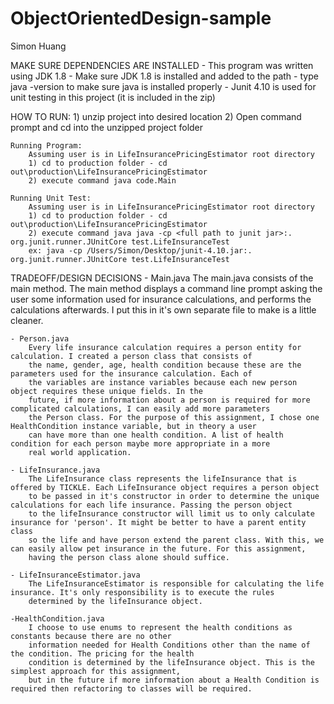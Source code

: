# ObjectOrientedDesign-sample

Simon Huang

MAKE SURE DEPENDENCIES ARE INSTALLED
    - This program was written using JDK 1.8
    - Make sure JDK 1.8 is installed and added to the path
    - type java -version to make sure java is installed properly
    - Junit 4.10 is used for unit testing in this project (it is included in the zip)

HOW TO RUN:
    1) unzip project into desired location
    2) Open command prompt and cd into the unzipped project folder

    Running Program:
        Assuming user is in LifeInsurancePricingEstimator root directory
        1) cd to production folder - cd out\production\LifeInsurancePricingEstimator
        2) execute command java code.Main

    Running Unit Test:
        Assuming user is in LifeInsurancePricingEstimator root directory
        1) cd to production folder - cd out\production\LifeInsurancePricingEstimator
        2) execute command java java -cp <full path to junit jar>:. org.junit.runner.JUnitCore test.LifeInsuranceTest
        ex: java -cp /Users/Simon/Desktop/junit-4.10.jar:. org.junit.runner.JUnitCore test.LifeInsuranceTest


TRADEOFF/DESIGN DECISIONS
    - Main.java
        The main.java consists of the main method. The main method displays a command line prompt asking the user
        some information used for insurance calculations, and performs the calculations afterwards. I put this in
        it's own separate file to make is a little cleaner.

    - Person.java
        Every life insurance calculation requires a person entity for calculation. I created a person class that consists of
        the name, gender, age, health condition because these are the parameters used for the insurance calculation. Each of
        the variables are instance variables because each new person object requires these unique fields. In the
        future, if more information about a person is required for more complicated calculations, I can easily add more parameters
        the Person class. For the purpose of this assignment, I chose one HealthCondition instance variable, but in theory a user
        can have more than one health condition. A list of health condition for each person maybe more appropriate in a more
        real world application.

    - LifeInsurance.java
        The LifeInsurance class represents the lifeInsurance that is offered by TICKLE. Each LifeInsurance object requires a person object
        to be passed in it's constructor in order to determine the unique calculations for each life insurance. Passing the person object
        to the lifeInsurance constructor will limit us to only calculate insurance for 'person'. It might be better to have a parent entity class
        so the life and have person extend the parent class. With this, we can easily allow pet insurance in the future. For this assignment,
        having the person class alone should suffice.

    - LifeInsuranceEstimator.java
        The LifeInsuranceEstimator is responsible for calculating the life insurance. It's only responsibility is to execute the rules
        determined by the lifeInsurance object.

    -HealthCondition.java
        I choose to use enums to represent the health conditions as constants because there are no other
        information needed for Health Conditions other than the name of the condition. The pricing for the health
        condition is determined by the lifeInsurance object. This is the simplest approach for this assignment,
        but in the future if more information about a Health Condition is required then refactoring to classes will be required.